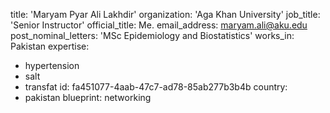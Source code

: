 title: 'Maryam Pyar Ali Lakhdir'
organization: 'Aga Khan University'
job_title: 'Senior Instructor'
official_title: Me.
email_address: maryam.ali@aku.edu
post_nominal_letters: 'MSc Epidemiology and Biostatistics'
works_in: Pakistan
expertise:
  - hypertension
  - salt
  - transfat
id: fa451077-4aab-47c7-ad78-85ab277b3b4b
country:
  - pakistan
blueprint: networking
